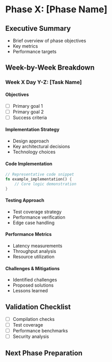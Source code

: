 # Phase X: [Phase Name]

## Executive Summary
- Brief overview of phase objectives
- Key metrics
- Performance targets

## Week-by-Week Breakdown

### Week X Day Y-Z: [Task Name]

#### Objectives
- [ ] Primary goal 1
- [ ] Primary goal 2
- [ ] Success criteria

#### Implementation Strategy
- Design approach
- Key architectural decisions
- Technology choices

#### Code Implementation

```rust
// Representative code snippet
fn example_implementation() {
    // Core logic demonstration
}
```

#### Testing Approach
- Test coverage strategy
- Performance verification
- Edge case handling

#### Performance Metrics
- Latency measurements
- Throughput analysis
- Resource utilization

#### Challenges & Mitigations
- Identified challenges
- Proposed solutions
- Lessons learned

## Validation Checklist
- [ ] Compilation checks
- [ ] Test coverage
- [ ] Performance benchmarks
- [ ] Security analysis

## Next Phase Preparation